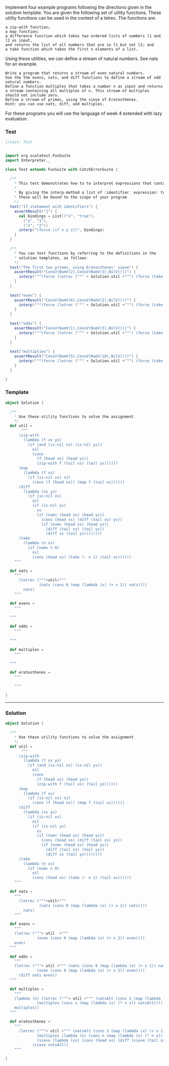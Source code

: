 Implement four example programs following the directions given in the solution template.
You are given the following set of utility functions.
These utility functions can be used in the context of a letrec.
The functions are:

    a zip-with function;
    a map function;
    a difference function which takes two ordered lists of numbers l1 and l2 as input,
    and returns the list of all numbers that are in l1 but not l2; and
    a take function which takes the first n elements of a list.

Using these utilities, we can define a stream of natural numbers. See nats for an example.

    Write a program that returns a stream of even natural numbers.
    Use the the evens, nats, and diff functions to define a stream of odd natural numbers.
    Define a function multiples that takes a number n as input and returns a stream containing all multiples of n. This stream of multiples should not include zero.
    Define a stream of primes, using the sieve of Eratosthenes.
    Hint: you can use nats, diff, and multiples.

For these programs you will use the language of week 4 extended with lazy evaluation.

### Test
```scala
//test: Test


import org.scalatest.FunSuite
import Interpreter._

class Test extends FunSuite with CatchErrorSuite {

  /**
    * This test demonstrates how to to interpret expressions that contain identifiers.
    *
    * By giving the interp-method a list of (identifier, expression) tuples,
    * these will be bound to the scope of your program
    */
  test("If statement with identifiers") {
    assertResult("1") {
      val bindings = List(("x", "true"),
        ("y", "1"),
        ("z", "2"))
      interp("(force (if x y z))", bindings)
    }
  }

  /**
    * You can test functions by referring to the definitions in the
    * solution templates, as follows:
    */
  test("The first two primes, using Eratosthenes' sieve") {
    assertResult("ConsV(NumV(2),ConsV(NumV(3),NilV()))") {
      interp("""(force (letrec (""" + Solution.util +""") (force (take 2 """ + Solution.eratosthenes + """))))""", List())
    }
  }
  
  test("even") {
    assertResult("ConsV(NumV(0),ConsV(NumV(2),NilV()))") {
      interp("""(force (letrec (""" + Solution.util +""") (force (take 2 """ + Solution.evens + """))))""", List())
    }
  }
  
  test("odds") {
    assertResult("ConsV(NumV(1),ConsV(NumV(3),NilV()))") {
      interp("""(force (letrec (""" + Solution.util +""") (force (take 2 """ + Solution.odds + """))))""", List())
    }
  }
  
  test("multiplies") {
    assertResult("ConsV(NumV(5),ConsV(NumV(10),NilV()))") {
      interp("""(force (letrec (""" + Solution.util +""") (force (take 2 (""" + Solution.multiples + """ 5)))))""", List())
    }
  }

}


```

### Template
```scala
object Solution {

  /**
    * Use these utility functions to solve the assignment.
    */
  def util =
       """
      (zip-with
        (lambda (f xs ys)
          (if (and (is-nil xs) (is-nil ys))
            nil
            (cons
              (f (head xs) (head ys))
              (zip-with f (tail xs) (tail ys))))))
      (map
        (lambda (f xs)
          (if (is-nil xs) nil
            (cons (f (head xs)) (map f (tail xs))))))
      (diff
        (lambda (xs ys)
          (if (is-nil xs)
            nil
            (if (is-nil ys)
              xs
              (if (num< (head xs) (head ys))
                (cons (head xs) (diff (tail xs) ys))
                (if (num= (head xs) (head ys))
                  (diff (tail xs) (tail ys))
                  (diff xs (tail ys))))))))
      (take
        (lambda (n xs)
          (if (num= n 0)
            nil
            (cons (head xs) (take (- n 1) (tail xs))))))
    """

  def nats =
    """
      (letrec ("""+util+"""
               (nats (cons 0 (map (lambda (x) (+ x 1)) nats))))
        nats)
    """

  def evens =
    """
    
  """

  def odds =
    """
   
  """

  def multiples =
    """

  """

  def eratosthenes =
    """

    """

}

```

____________________________________________________________________________________________________________________
### Solution
```scala
object Solution {

  /**
    * Use these utility functions to solve the assignment.
    */
  def util =
       """
      (zip-with
        (lambda (f xs ys)
          (if (and (is-nil xs) (is-nil ys))
            nil
            (cons
              (f (head xs) (head ys))
              (zip-with f (tail xs) (tail ys))))))
      (map
        (lambda (f xs)
          (if (is-nil xs) nil
            (cons (f (head xs)) (map f (tail xs))))))
      (diff
        (lambda (xs ys)
          (if (is-nil xs)
            nil
            (if (is-nil ys)
              xs
              (if (num< (head xs) (head ys))
                (cons (head xs) (diff (tail xs) ys))
                (if (num= (head xs) (head ys))
                  (diff (tail xs) (tail ys))
                  (diff xs (tail ys))))))))
      (take
        (lambda (n xs)
          (if (num= n 0)
            nil
            (cons (head xs) (take (- n 1) (tail xs))))))
    """

  def nats =
    """
      (letrec ("""+util+"""
               (nats (cons 0 (map (lambda (x) (+ x 1)) nats))))
        nats)
    """

  def evens =
    """
    (letrec ("""+ util  +"""
              (even (cons 0 (map (lambda (x) (+ x 2)) even))))
    even)
  """

  def odds =
    """
    (letrec ("""+ util +""" (nats (cons 0 (map (lambda (x) (+ x 1)) nats))) 
              (even (cons 0 (map (lambda (x) (+ x 2)) even))))
      (diff nats even))
  """

  def multiples =
    """
    (lambda (n) (letrec ("""+ util +""" (natsAlt (cons 2 (map (lambda (x) (+ x 1)) natsAlt))) 
              (multiples (cons n (map (lambda (x) (* n x)) natsAlt))))
    multiples))
  """

  def eratosthenes =
    """
      (letrec ("""+ util +""" (natsAlt (cons 2 (map (lambda (x) (+ x 1)) natsAlt)))
              (multiples (lambda (n) (cons n (map (lambda (x) (* n x)) natsAlt))))
              (sieve (lambda (xs) (cons (head xs) (diff (sieve (tail xs)) (multiples (head xs)))))))
            (sieve natsAlt))
    """

}


```
